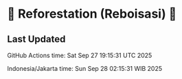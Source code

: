 
# 🌳 Reforestation (Reboisasi) 🌲

## Last Updated

GitHub Actions time: Sat Sep 27 19:15:31 UTC 2025

Indonesia/Jakarta time: Sun Sep 28 02:15:31 WIB 2025
